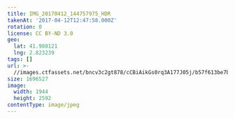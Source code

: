 ```yaml
---
title: IMG_20170412_144757975_HDR
takenAt: '2017-04-12T12:47:58.000Z'
rotation: 0
license: CC BY-ND 3.0
geo:
  lat: 41.988121
  lng: 2.823239
tags: []
url: >-
  //images.ctfassets.net/bncv3c2gt878/cCBiAikGs0rq3A177J05j/b57f613be7b028c2a2881eafc03ba519/img_20170412_144757975_hdr_33293617053_o
size: 1696527
image:
  width: 1944
  height: 2592
contentType: image/jpeg
---
```


